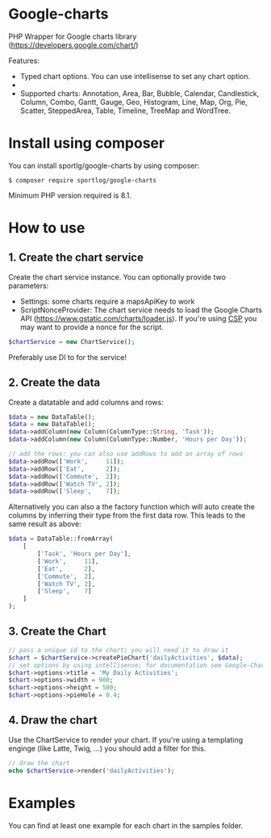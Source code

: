 # Google-charts
PHP Wrapper for Google charts library (https://developers.google.com/chart/)

Features:
* Typed chart options. You can use intellisense to set any chart option.
* 
* Supported charts: Annotation, Area, Bar, Bubble, Calendar, Candlestick, Column, Combo, Gantt, Gauge, Geo, Histogram, Line, Map, Org, Pie, Scatter, SteppedArea, Table, Timeline, TreeMap and WordTree.

# Install using composer
You can install sportlg/google-charts by using composer:
```
$ composer require sportlog/google-charts
```
Minimum PHP version required is 8.1.

# How to use

## 1. Create the chart service
Create the chart service instance. You can optionally provide two parameters:
* Settings: some charts require a mapsApiKey to work
* ScriptNonceProvider: The chart service needs to load the Google Charts API (https://www.gstatic.com/charts/loader.js). If you're using [CSP](https://en.wikipedia.org/wiki/Content_Security_Policy) you may want to provide a nonce for the script.

``` php
$chartService = new ChartService();
```

Preferably use DI to for the service!

## 2. Create the data
Create a datatable and add columns and rows:
``` php
$data = new DataTable();
$data = new DataTable();
$data->addColumn(new Column(ColumnType::String, 'Task'));
$data->addColumn(new Column(ColumnType::Number, 'Hours per Day'));

// add the rows: you can also use addRows to add an array of rows
$data->addRow(['Work',     11]);
$data->addRow(['Eat',      2]);
$data->addRow(['Commute',  2]);
$data->addRow(['Watch TV', 2]);
$data->addRow(['Sleep',    7]);
```

Alternatively you can also a the factory function which will auto create the columns by inferring their type from the first data row. This leads to the same result as above:
``` php
$data = DataTable::fromArray(
    [
        ['Task', 'Hours per Day'],
        ['Work',     11],
        ['Eat',      2],
        ['Commute',  2],
        ['Watch TV', 2],
        ['Sleep',    7]
    ]
);
```

## 3. Create the Chart
``` php
// pass a unique id to the chart; you will need it to draw it
$chart = $chartService->createPieChart('dailyActivities', $data);
// set options by using intellisense; for documentation see Google-Charts Homepage
$chart->options->title = 'My Daily Activities';
$chart->options->width = 900;
$chart->options->height = 500;
$chart->options->pieHole = 0.4;
```

## 4. Draw the chart
Use the ChartService to render your chart. If you're using a templating enginge (like Latte, Twig, ...) you should add a filter for this.

``` php
// draw the chart
echo $chartService->render('dailyActivities');
```

# Examples
You can find at least one example for each chart in the samples folder.
